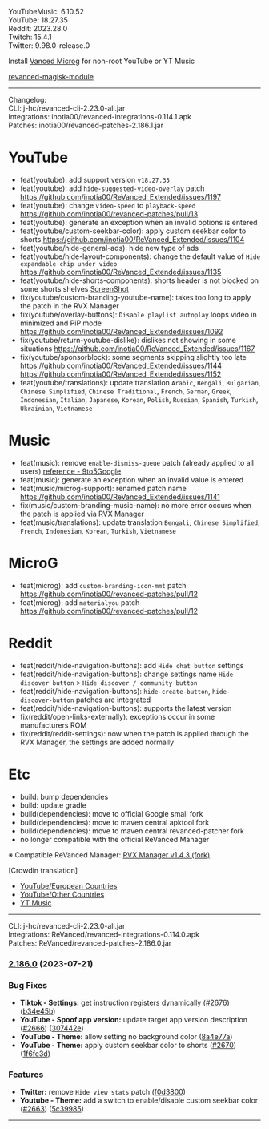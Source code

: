 YouTubeMusic: 6.10.52  
YouTube: 18.27.35  
Reddit: 2023.28.0  
Twitch: 15.4.1  
Twitter: 9.98.0-release.0  

Install [Vanced Microg](https://github.com/TeamVanced/VancedMicroG/releases) for non-root YouTube or YT Music  

[revanced-magisk-module](https://github.com/j-hc/revanced-magisk-module)  

---
Changelog:  
CLI: j-hc/revanced-cli-2.23.0-all.jar  
Integrations: inotia00/revanced-integrations-0.114.1.apk  
Patches: inotia00/revanced-patches-2.186.1.jar  

YouTube
==
- feat(youtube): add support version `v18.27.35`
- feat(youtube): add `hide-suggested-video-overlay` patch https://github.com/inotia00/ReVanced_Extended/issues/1197
- feat(youtube): change `video-speed` to `playback-speed` https://github.com/inotia00/revanced-patches/pull/13
- feat(youtube): generate an exception when an invalid options is entered
- feat(youtube/custom-seekbar-color): apply custom seekbar color to shorts https://github.com/inotia00/ReVanced_Extended/issues/1104
- feat(youtube/hide-general-ads): hide new type of ads
- feat(youtube/hide-layout-components): change the default value of `Hide expandable chip under video` https://github.com/inotia00/ReVanced_Extended/issues/1135
- feat(youtube/hide-shorts-components): shorts header is not blocked on some shorts shelves [ScreenShot](https://imgur.com/a/Z81TCYm)
- fix(youtube/custom-branding-youtube-name): takes too long to apply the patch in the RVX Manager
- fix(youtube/overlay-buttons): `Disable playlist autoplay` loops video in minimized and PiP mode https://github.com/inotia00/ReVanced_Extended/issues/1092
- fix(youtube/return-youtube-dislike): dislikes not showing in some situations https://github.com/inotia00/ReVanced_Extended/issues/1167
- fix(youtube/sponsorblock): some segments skipping slightly too late https://github.com/inotia00/ReVanced_Extended/issues/1144 https://github.com/inotia00/ReVanced_Extended/issues/1152
- feat(youtube/translations): update translation
`Arabic`, `Bengali`, `Bulgarian`, `Chinese Simplified`, `Chinese Traditional`, `French`, `German`, `Greek`, `Indonesian`, `Italian`, `Japanese`, `Korean`, `Polish`, `Russian`, `Spanish`, `Turkish`, `Ukrainian`, `Vietnamese`


Music
==
- feat(music): remove `enable-dismiss-queue` patch (already applied to all users) [reference - 9to5Google](https://9to5google.com/2023/07/13/youtube-music-dismiss-queue/)
- feat(music): generate an exception when an invalid value is entered
- feat(music/microg-support): renamed patch name https://github.com/inotia00/ReVanced_Extended/issues/1141
- fix(music/custom-branding-music-name): no more error occurs when the patch is applied via RVX Manager
- feat(music/translations): update translation
`Bengali`, `Chinese Simplified`, `French`, `Indonesian`, `Korean`, `Turkish`, `Vietnamese`


MicroG
==
- feat(microg): add `custom-branding-icon-mmt` patch https://github.com/inotia00/revanced-patches/pull/12
- feat(microg): add `materialyou` patch https://github.com/inotia00/revanced-patches/pull/12


Reddit
==
- feat(reddit/hide-navigation-buttons): add `Hide chat button` settings
- feat(reddit/hide-navigation-buttons): change settings name `Hide discover button` > `Hide discover / community button`
- feat(reddit/hide-navigation-buttons): `hide-create-button`, `hide-discover-button` patches are integrated
- feat(reddit/hide-navigation-buttons): supports the latest version
- fix(reddit/open-links-externally): exceptions occur in some manufacturers ROM
- fix(reddit/reddit-settings): now when the patch is applied through the RVX Manager, the settings are added normally


Etc
==
- build: bump dependencies
- build: update gradle
- build(dependencies): move to official Google smali fork
- build(dependencies): move to maven central apktool fork
- build(dependencies): move to maven central revanced-patcher fork
- no longer compatible with the official ReVanced Manager


※ Compatible ReVanced Manager: [RVX Manager v1.4.3 (fork)](https://github.com/inotia00/revanced-manager/releases/tag/v1.4.3)

[Crowdin translation]
- [YouTube/European Countries](https://crowdin.com/project/revancedextendedeu)
- [YouTube/Other Countries](https://crowdin.com/project/revancedextended)
- [YT Music](https://crowdin.com/project/revanced-music-extended)

---
CLI: j-hc/revanced-cli-2.23.0-all.jar  
Integrations: ReVanced/revanced-integrations-0.114.0.apk  
Patches: ReVanced/revanced-patches-2.186.0.jar  

### [2.186.0](https://github.com/ReVanced/revanced-patches/compare/v2.185.0...v2.186.0) (2023-07-21)


### Bug Fixes

* **Tiktok - Settings:** get instruction registers dynamically ([#2676](https://github.com/ReVanced/revanced-patches/issues/2676)) ([b34e45b](https://github.com/ReVanced/revanced-patches/commit/b34e45b6dafad8e9d567ad65f58a182b8cc04676))
* **YouTube - Spoof app version:** update target app version description ([#2666](https://github.com/ReVanced/revanced-patches/issues/2666)) ([307442e](https://github.com/ReVanced/revanced-patches/commit/307442e654ff5486656319d91e4a5f5fb2b92651))
* **YouTube - Theme:** allow setting no background color ([8a4e77a](https://github.com/ReVanced/revanced-patches/commit/8a4e77a290a61a1caf93eb8bccaf728c84a3ef53))
* **YouTube - Theme:** apply custom seekbar color to shorts ([#2670](https://github.com/ReVanced/revanced-patches/issues/2670)) ([1f6fe3d](https://github.com/ReVanced/revanced-patches/commit/1f6fe3da4284fd768057ef068c7ddf88d3a11049))


### Features

* **Twitter:** remove `Hide view stats` patch ([f0d3800](https://github.com/ReVanced/revanced-patches/commit/f0d38001b34db63f212209afb91eebf59dad2b24))
* **Youtube - Theme:** add a switch to enable/disable custom seekbar color ([#2663](https://github.com/ReVanced/revanced-patches/issues/2663)) ([5c39985](https://github.com/ReVanced/revanced-patches/commit/5c39985888cdfe3acfdd8811ff9b6f80e243704e))




---  
